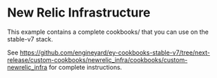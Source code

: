 # New Relic Infrastructure

This example contains a complete cookbooks/ that you can use on the stable-v7 stack.

See https://github.com/engineyard/ey-cookbooks-stable-v7/tree/next-release/custom-cookbooks/newrelic_infra/cookbooks/custom-newrelic_infra for complete instructions.
